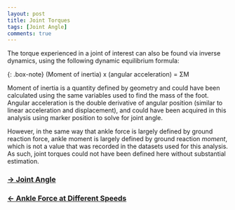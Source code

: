 ```yaml
---
layout: post
title: Joint Torques
tags: [Joint Angle]
comments: true
---
```


The torque experienced in a joint of interest can also be found via inverse dynamics, using the following dynamic equilibrium formula:

{: .box-note}
(Moment of inertia) x (angular acceleration) = ΣM

Moment of inertia is a quantity defined by geometry and could have been calculated using the same variables used to find the mass of the foot. Angular acceleration is the double derivative of angular position (similar to linear acceleration and displacement), and could have been acquired in this analysis using marker position to solve for joint angle. 

However, in the same way that ankle force is largely defined by ground reaction force, ankle moment is largely defined by ground reaction *moment*, which is not a value that was recorded in the datasets used for this analysis. As such, joint torques could not have been defined here without substantial estimation.


### [→ Joint Angle](https://tudor-muresan.github.io/2023-03-31-joint-angle/)

### [← Ankle Force at Different Speeds](https://tudor-muresan.github.io/2023-04-02-ankle-force-at-different-speeds/)
